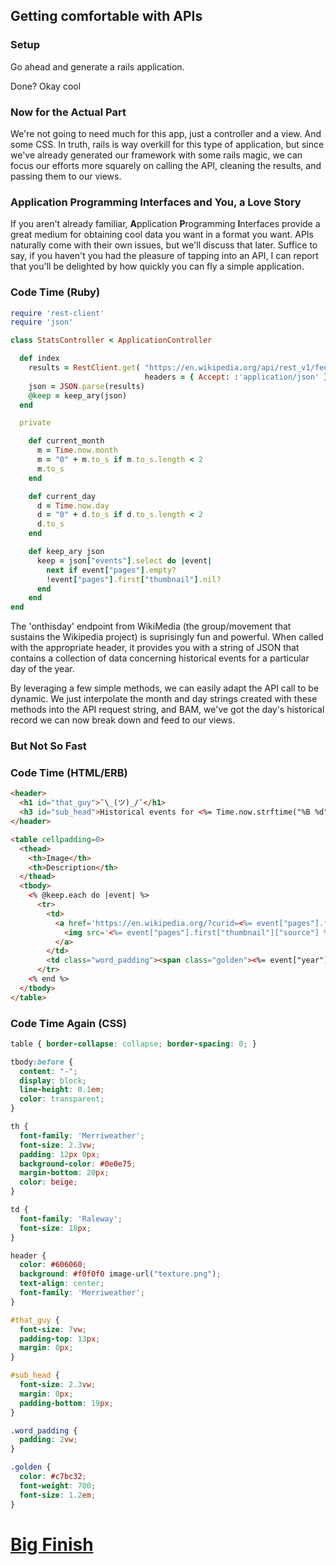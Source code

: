 ## Getting comfortable with APIs

### Setup

Go ahead and generate a rails application.

Done? Okay cool

### Now for the Actual Part

We're not going to need much for this app, just a controller and a view. And some CSS. In truth, rails is way overkill for this type of application, but since we've already generated our framework with some rails magic, we can focus our efforts more squarely on calling the API, cleaning the results, and passing them to our views.

### Application Programming Interfaces and You, a Love Story

If you aren't already familiar, **A**pplication **P**rogramming **I**nterfaces provide a great medium for obtaining cool data you want in a format you want. APIs naturally come with their own issues, but we'll discuss that later. Suffice to say, if you haven't you had the pleasure of tapping into an API, I can report that you'll be delighted by how quickly you can fly a simple application.

### Code Time (Ruby)

```ruby
require 'rest-client'
require 'json'

class StatsController < ApplicationController

  def index
    results = RestClient.get( "https://en.wikipedia.org/api/rest_v1/feed/onthisday/all/#{current_month}/#{current_day}",
                              headers = { Accept: :'application/json' } )
    json = JSON.parse(results)
    @keep = keep_ary(json)
  end

  private

    def current_month
      m = Time.now.month
      m = "0" + m.to_s if m.to_s.length < 2
      m.to_s
    end

    def current_day
      d = Time.now.day
      d = "0" + d.to_s if d.to_s.length < 2
      d.to_s
    end

    def keep_ary json
      keep = json["events"].select do |event|
        next if event["pages"].empty?
        !event["pages"].first["thumbnail"].nil?
      end
    end
end
```

The 'onthisday' endpoint from WikiMedia (the group/movement that sustains the Wikipedia project) is suprisingly fun and powerful. When called with the appropriate header, it provides you with a string of JSON that contains a collection of data concerning historical events for a particular day of the year.

By leveraging a few simple methods, we can easily adapt the API call to be dynamic. We just interpolate the month and day strings created with these methods into the API request string, and BAM, we've got the day's historical record we can now break down and feed to our views.

### But Not So Fast



### Code Time (HTML/ERB)

```html
<header>
  <h1 id="that_guy">¯\_(ツ)_/¯</h1>
  <h3 id="sub_head">Historical events for <%= Time.now.strftime("%B %d") %></h3>
</header>

<table cellpadding=0>
  <thead>
    <th>Image</th>
    <th>Description</th>
  </thead>
  <tbody>
    <% @keep.each do |event| %>
      <tr>
        <td>
          <a href='https://en.wikipedia.org/?curid=<%= event["pages"].first["pageid"] %>' target='_blank'>
            <img src='<%= event["pages"].first["thumbnail"]["source"] %>' width='200'>
          </a>
        </td>
        <td class="word_padding"><span class="golden"><%= event["year"] %></span> — <%= event["text"] %></td>
      </tr>
    <% end %>
  </tbody>
</table>
```

### Code Time Again (CSS)

```css
table { border-collapse: collapse; border-spacing: 0; }

tbody:before {
  content: "-";
  display: block;
  line-height: 0.1em;
  color: transparent;
}

th {
  font-family: 'Merriweather';
  font-size: 2.3vw;
  padding: 12px 0px;
  background-color: #0e0e75;
  margin-bottom: 20px;
  color: beige;
}

td {
  font-family: 'Raleway';
  font-size: 18px;
}

header {
  color: #606060;
  background: #f0f0f0 image-url("texture.png");
  text-align: center;
  font-family: 'Merriweather';
}

#that_guy {
  font-size: 7vw;
  padding-top: 13px;
  margin: 0px;
}

#sub_head {
  font-size: 2.3vw;
  margin: 0px;
  padding-bottom: 19px;
}

.word_padding {
  padding: 2vw;
}

.golden {
  color: #c7bc32;
  font-weight: 700;
  font-size: 1.2em;
}
```

<h1><a href="http://www.historically.co/" target="_blank">Big Finish</a></h1>
